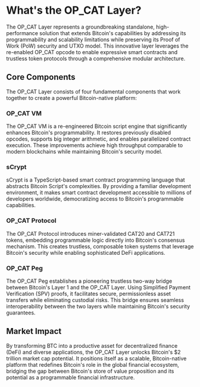 # What's the OP_CAT Layer?

The OP_CAT Layer represents a groundbreaking standalone, high-performance solution that extends Bitcoin's capabilities by addressing its programmability and scalability limitations while preserving its Proof of Work (PoW) security and UTXO model. This innovative layer leverages the re-enabled OP_CAT opcode to enable expressive smart contracts and trustless token protocols through a comprehensive modular architecture.

## Core Components

The OP_CAT Layer consists of four fundamental components that work together to create a powerful Bitcoin-native platform:


### OP_CAT VM
The OP_CAT VM is a re-engineered Bitcoin script engine that significantly enhances Bitcoin's programmability. It restores previously disabled opcodes, supports big integer arithmetic, and enables parallelized contract execution. These improvements achieve high throughput comparable to modern blockchains while maintaining Bitcoin's security model.

### sCrypt
sCrypt is a TypeScript-based smart contract programming language that abstracts Bitcoin Script's complexities. By providing a familiar development environment, it makes smart contract development accessible to millions of developers worldwide, democratizing access to Bitcoin's programmable capabilities.

### OP_CAT Protocol
The OP_CAT Protocol introduces miner-validated CAT20 and CAT721 tokens, embedding programmable logic directly into Bitcoin's consensus mechanism. This creates trustless, composable token systems that leverage Bitcoin's security while enabling sophisticated DeFi applications.


### OP_CAT Peg
The OP_CAT Peg establishes a pioneering trustless two-way bridge between Bitcoin's Layer 1 and the OP_CAT Layer. Using Simplified Payment Verification (SPV) proofs, it facilitates secure, permissionless asset transfers while eliminating custodial risks. This bridge ensures seamless interoperability between the two layers while maintaining Bitcoin's security guarantees.

## Market Impact

By transforming BTC into a productive asset for decentralized finance (DeFi) and diverse applications, the OP_CAT Layer unlocks Bitcoin's $2 trillion market cap potential. It positions itself as a scalable, Bitcoin-native platform that redefines Bitcoin's role in the global financial ecosystem, bridging the gap between Bitcoin's store of value proposition and its potential as a programmable financial infrastructure.



